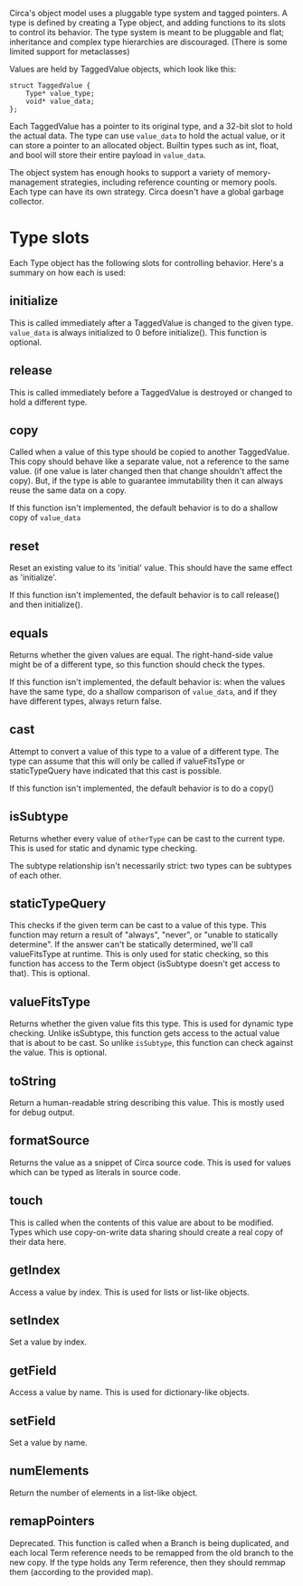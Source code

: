 
Circa's object model uses a pluggable type system and tagged pointers. A type is defined
by creating a Type object, and adding functions to its slots to control its behavior.
The type system is meant to be pluggable and flat; inheritance and complex type hierarchies
are discouraged. (There is some limited support for metaclasses)

Values are held by TaggedValue objects, which look like this:

    struct TaggedValue {
        Type* value_type;
        void* value_data;
    };


Each TaggedValue has a pointer to its original type, and a 32-bit slot to hold the actual
data. The type can use `value_data` to hold the actual value, or it can store a pointer
to an allocated object. Builtin types such as int, float, and bool will store their
entire payload in `value_data`.

The object system has enough hooks to support a variety of memory-management strategies,
including reference counting or memory pools. Each type can have its own strategy.
Circa doesn't have a global garbage collector.

# Type slots #

Each Type object has the following slots for controlling behavior. Here's a summary on
how each is used:

## initialize ##

This is called immediately after a TaggedValue is changed to the given type. `value_data`
is always initialized to 0 before initialize(). This function is optional.

## release ##

This is called immediately before a TaggedValue is destroyed or changed to hold a different
type.

## copy ##

Called when a value of this type should be copied to another TaggedValue. This copy should
behave like a separate value, not a reference to the same value. (if one value is later
changed then that change shouldn't affect the copy). But, if the type is able to guarantee
immutability then it can always reuse the same data on a copy.

If this function isn't implemented, the default behavior is to do a shallow copy of
`value_data`

## reset ##

Reset an existing value to its 'initial' value. This should have the same effect as
'initialize'.

If this function isn't implemented, the default behavior is to call release() and then
initialize().

## equals ##

Returns whether the given values are equal. The right-hand-side value might be of a
different type, so this function should check the types.

If this function isn't implemented, the default behavior is: when the values have
the same type, do a shallow comparison of `value_data`, and if they have different
types, always return false.

## cast ##

Attempt to convert a value of this type to a value of a different type. The type can assume
that this will only be called if valueFitsType or staticTypeQuery have indicated that
this cast is possible.

If this function isn't implemented, the default behavior is to do a copy()

## isSubtype ##

Returns whether every value of `otherType` can be cast to the current type. This is used
for static and dynamic type checking.

The subtype relationship isn't necessarily strict: two types can be subtypes of each other.

## staticTypeQuery ##

This checks if the given term can be cast to a value of this type. This function
may return a result of "always", "never", or "unable to statically determine".
If the answer can't be statically determined, we'll call valueFitsType at runtime.
This is only used for static checking, so this function has access to the Term object
(isSubtype doesn't get access to that). This is optional.

## valueFitsType ##

Returns whether the given value fits this type. This is used for dynamic type checking.
Unlike isSubtype, this function gets access to the actual value that is about to be cast.
So unlike `isSubtype`, this function can check against the value. This is optional.

## toString ##

Return a human-readable string describing this value. This is mostly used for debug
output.

## formatSource ##

Returns the value as a snippet of Circa source code. This is used for values which can
be typed as literals in source code.

## touch ##

This is called when the contents of this value are about to be modified. Types which
use copy-on-write data sharing should create a real copy of their data here.

## getIndex ##

Access a value by index. This is used for lists or list-like objects.

## setIndex ##

Set a value by index.

## getField ##

Access a value by name. This is used for dictionary-like objects.

## setField ##

Set a value by name.

## numElements ##

Return the number of elements in a list-like object.

## remapPointers ##

Deprecated.
This function is called when a Branch is being
duplicated, and each local Term reference needs to be remapped from the old branch to the
new copy. If the type holds any Term reference, then they should remmap them (according
to the provided map).

